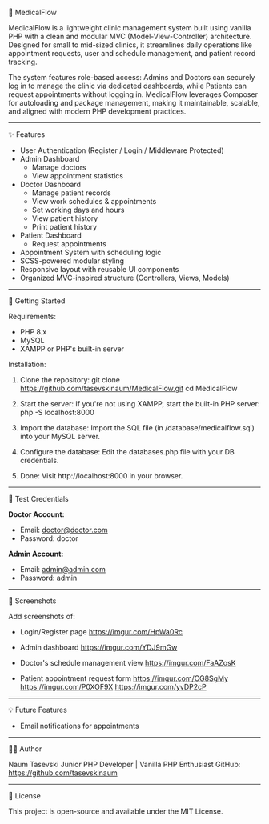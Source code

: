 🏥 MedicalFlow

MedicalFlow is a lightweight clinic management system built using vanilla PHP with a clean and modular MVC (Model-View-Controller) architecture. Designed for small to mid-sized clinics, it streamlines daily operations like appointment requests, user and schedule management, and patient record tracking.

The system features role-based access: Admins and Doctors can securely log in to manage the clinic via dedicated dashboards, while Patients can request appointments without logging in. MedicalFlow leverages Composer for autoloading and package management, making it maintainable, scalable, and aligned with modern PHP development practices.

----------------------------------------
✨ Features

- User Authentication (Register / Login / Middleware Protected)
- Admin Dashboard
  - Manage doctors
  - View appointment statistics
- Doctor Dashboard
  - Manage patient records
  - View work schedules & appointments
  - Set working days and hours
  - View patient history
  - Print patient history
- Patient Dashboard
  - Request appointments
- Appointment System with scheduling logic
- SCSS-powered modular styling
- Responsive layout with reusable UI components
- Organized MVC-inspired structure (Controllers, Views, Models)

----------------------------------------
🚀 Getting Started

Requirements:
- PHP 8.x
- MySQL
- XAMPP or PHP's built-in server

Installation:

1. Clone the repository:
   git clone https://github.com/tasevskinaum/MedicalFlow.git
   cd MedicalFlow

2. Start the server:
   If you're not using XAMPP, start the built-in PHP server:
   php -S localhost:8000

3. Import the database:
   Import the SQL file (in /database/medicalflow.sql) into your MySQL server.

4. Configure the database:
   Edit the databases.php file with your DB credentials.

5. Done:
   Visit http://localhost:8000 in your browser.

----------------------------------------
🔐 Test Credentials

**Doctor Account:**
- Email: doctor@doctor.com
- Password: doctor

**Admin Account:**
- Email: admin@admin.com
- Password: admin

----------------------------------------
📸 Screenshots

Add screenshots of:
- Login/Register page
https://imgur.com/HpWa0Rc

- Admin dashboard
https://imgur.com/YDJ9mGw

- Doctor's schedule management view
https://imgur.com/FaAZosK

- Patient appointment request form
https://imgur.com/CG8SgMy
https://imgur.com/P0XOF9X
https://imgur.com/yvDP2cP

----------------------------------------
💡 Future Features

- Email notifications for appointments
----------------------------------------
👨‍💻 Author

Naum Tasevski
Junior PHP Developer | Vanilla PHP Enthusiast
GitHub: https://github.com/tasevskinaum

----------------------------------------
📄 License

This project is open-source and available under the MIT License.
